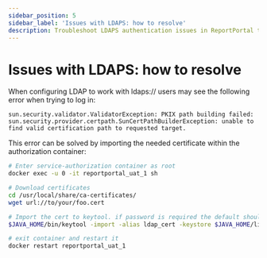 ```yaml
---
sidebar_position: 5
sidebar_label: 'Issues with LDAPS: how to resolve'
description: Troubleshoot LDAPS authentication issues in ReportPortal test automation reporting tools with SSL certificate solutions.
---
```


# Issues with LDAPS: how to resolve 

When configuring LDAP to work with ldaps:// users may see the following error when trying to log in:
```
sun.security.validator.ValidatorException: PKIX path building failed: 
sun.security.provider.certpath.SunCertPathBuilderException: unable to find valid certification path to requested target.
```

This error can be solved by importing the needed certificate within the authorization container:

```sh
# Enter service-authorization container as root
docker exec -u 0 -it reportportal_uat_1 sh

# Download certificates
cd /usr/local/share/ca-certificates/
wget url://to/your/foo.cert

# Import the cert to keytool. if password is required the default should be "changeit"
$JAVA_HOME/bin/keytool -import -alias ldap_cert -keystore $JAVA_HOME/lib/security/cacerts -file /usr/local/share/ca-certificates/foo.cert

# exit container and restart it
docker restart reportportal_uat_1
```

